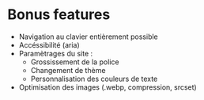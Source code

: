 # Bonus features

- Navigation au clavier entièrement possible
- Accéssibilité (aria)
- Paramètrages du site :
  - Grossissement de la police
  - Changement de thème
  - Personnalisation des couleurs de texte
- Optimisation des images (.webp, compression, srcset)